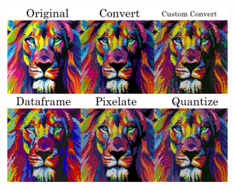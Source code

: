 ![Comparison - Original and Pixelated](https://github.com/hiewliwen/Pixelate/blob/97a083201b40d84d4ffa3131799d8b7bd35d9df7/images/asset/Pixel%20Art%20Comparison%20(Box).png)
